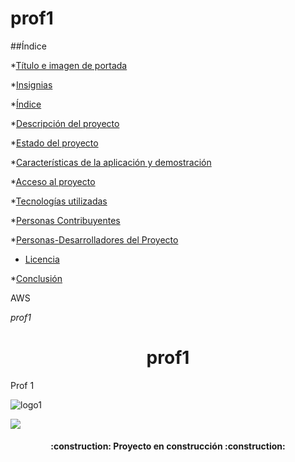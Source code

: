 # prof1
##Índice

*[Título e imagen de portada](#Título-e-imagen-de-portada)

*[Insignias](#insignias)

*[Índice](#índice)

*[Descripción del proyecto](#descripción-del-proyecto)

*[Estado del proyecto](#Estado-del-proyecto)

*[Características de la aplicación y demostración](#Características-de-la-aplicación-y-demostración)

*[Acceso al proyecto](#acceso-proyecto)

*[Tecnologías utilizadas](#tecnologías-utilizadas)

*[Personas Contribuyentes](#personas-contribuyentes)

*[Personas-Desarrolladores del Proyecto](#personas-desarrolladores)

* [Licencia](#licencia)

*[Conclusión](#conclusión)


AWS

<em>  prof1 </em>
<h1 align="center"> prof1 </h1>

Prof 1


![logo1](https://user-images.githubusercontent.com/13646878/230934101-68925ed9-d1de-40fb-b64d-22f6b4bbbf42.png)
  
<p align="left">
   <img src="https://img.shields.io/badge/STATUS-EN%20DESAROLLO-green">
   </p>
<h4 align="center">
:construction: Proyecto en construcción :construction:
</h4>

